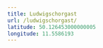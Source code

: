 ```yaml
---
title: Ludwigschorgast
url: /ludwigschorgast/
latitude: 50.126453000000005
longitude: 11.5586193
---
```

